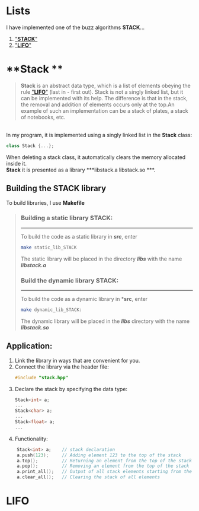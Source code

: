 # **Lists**
I have implemented one of the buzz algorithms **STACK**...

1. ["**STACK**"](#Stack)
2. ["**LIFO**"](#LIFO)


# **Stack **
> **Stack** is an abstract data type, which is a list of elements obeying the rule ["**LIFO**"](#LIFO) (last in - first out). Stack is not a singly linked list, but it can be implemented with its help. The difference is that in the stack, the removal and addition of elements occurs only at the top.An
example of such an implementation can be a stack of plates, a stack of notebooks, etc. 

</br>
In my program, it is implemented using a singly linked list in the <b>Stack</b> class:

```cpp
class Stack {...};
```
When deleting a stack class, it automatically clears the memory allocated inside it.</br>
**Stack** it is presented as a library ***libstack.a libstack.so ***.

## **Building the STACK library**

To build libraries, I use **Makefile**

> ### **Building a static library STACK**:
>___
> To build the code as a static library in ***src***, enter 
> ```sh
> make static_lib_STACK
> ```
> The static library will be placed in the directory ***libs*** with the name ***libstack.a***
> ### **Build the dynamic library STACK**:
>___
> To build the code as a dynamic library in ***src**, enter 
> ```sh
> make dynamic_lib_STACK:
> ```
> The dynamic library will be placed in the ***libs*** directory with the name ***libstack.so***


## **Application:**

1. Link the library in ways that are convenient for you.
2. Connect the library via the header file:
    ```cpp
    #include "stack.hpp"
    ```
3. Declare the stack by specifying the data type:
    ```cpp
    Stack<int> a;
    ...
    Stack<char> a;
    ...
    Stack<float> a;
    ...
    ```
4. Functionality:
```cpp
    Stack<int> a;    // stack declaration
    a.push(123);     // Adding element 123 to the top of the stack
    a.top();         // Returning an element from the top of the stack
    a.pop();         // Removing an element from the top of the stack
    a.print_all();   // Output of all stack elements starting from the top
    a.clear_all();   // Clearing the stack of all elements
```

# **LIFO**